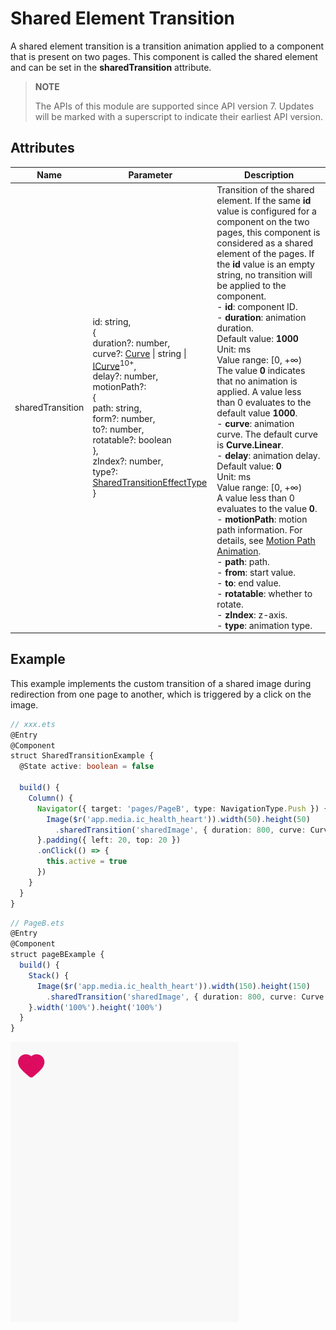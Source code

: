 # Shared Element Transition

A shared element transition is a transition animation applied to a component that is present on two pages. This component is called the shared element and can be set in the **sharedTransition** attribute.

> **NOTE**
>
> The APIs of this module are supported since API version 7. Updates will be marked with a superscript to indicate their earliest API version.


## Attributes


| Name            | Parameter                                                        | Description                                                    |
| ---------------- | ------------------------------------------------------------ | ------------------------------------------------------------ |
| sharedTransition | id: string,<br>{<br> duration?: number,<br> curve?: [Curve](ts-appendix-enums.md#curve) \| string \| [ICurve](../apis/js-apis-curve.md#icurve)<sup>10+</sup>,<br> delay?: number,<br> motionPath?: <br>{<br> path: string,<br> form?: number,<br> to?: number,<br> rotatable?: boolean<br>},<br>zIndex?: number,<br>type?: [SharedTransitionEffectType](ts-appendix-enums.md#sharedtransitioneffecttype)<br>} | Transition of the shared element. If the same **id** value is configured for a component on the two pages, this component is considered as a shared element of the pages. If the **id** value is an empty string, no transition will be applied to the component.<br>- **id**: component ID.<br>- **duration**: animation duration.<br>Default value: **1000**<br>Unit: ms<br>Value range: [0, +∞)<br>The value **0** indicates that no animation is applied. A value less than 0 evaluates to the default value **1000**.<br>- **curve**: animation curve. The default curve is **Curve.Linear**.<br>- **delay**: animation delay.<br>Default value: **0**<br>Unit: ms<br>Value range: [0, +∞)<br>A value less than 0 evaluates to the value **0**.<br>- **motionPath**: motion path information. For details, see [Motion Path Animation](ts-motion-path-animation.md).<br>- **path**: path.<br>- **from**: start value.<br>- **to**: end value.<br>- **rotatable**: whether to rotate.<br>- **zIndex**: z-axis.<br>- **type**: animation type.|


## Example

This example implements the custom transition of a shared image during redirection from one page to another, which is triggered by a click on the image.

```ts
// xxx.ets
@Entry
@Component
struct SharedTransitionExample {
  @State active: boolean = false

  build() {
    Column() {
      Navigator({ target: 'pages/PageB', type: NavigationType.Push }) {
        Image($r('app.media.ic_health_heart')).width(50).height(50)
          .sharedTransition('sharedImage', { duration: 800, curve: Curve.Linear, delay: 100 })
      }.padding({ left: 20, top: 20 })
      .onClick(() => {
        this.active = true
      })
    }
  }
}
```

```ts
// PageB.ets
@Entry
@Component
struct pageBExample {
  build() {
    Stack() {
      Image($r('app.media.ic_health_heart')).width(150).height(150)
        .sharedTransition('sharedImage', { duration: 800, curve: Curve.Linear, delay: 100 })
    }.width('100%').height('100%')
  }
}
```

![shared](figures/shared.gif)
